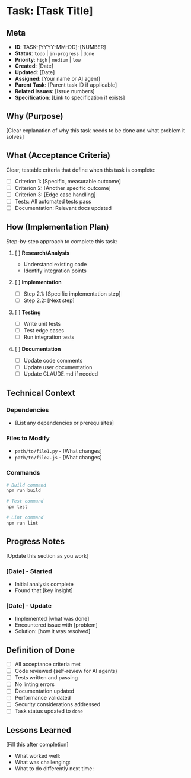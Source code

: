 # Task: [Task Title]

## Meta
- **ID**: TASK-[YYYY-MM-DD]-[NUMBER]
- **Status**: `todo` | `in-progress` | `done`
- **Priority**: `high` | `medium` | `low`
- **Created**: [Date]
- **Updated**: [Date]
- **Assigned**: [Your name or AI agent]
- **Parent Task**: [Parent task ID if applicable]
- **Related Issues**: [Issue numbers]
- **Specification**: [Link to specification if exists]

## Why (Purpose)
[Clear explanation of why this task needs to be done and what problem it solves]

## What (Acceptance Criteria)
Clear, testable criteria that define when this task is complete:

- [ ] Criterion 1: [Specific, measurable outcome]
- [ ] Criterion 2: [Another specific outcome]
- [ ] Criterion 3: [Edge case handling]
- [ ] Tests: All automated tests pass
- [ ] Documentation: Relevant docs updated

## How (Implementation Plan)
Step-by-step approach to complete this task:

1. [ ] **Research/Analysis**
   - Understand existing code
   - Identify integration points
   
2. [ ] **Implementation**
   - [ ] Step 2.1: [Specific implementation step]
   - [ ] Step 2.2: [Next step]
   
3. [ ] **Testing**
   - [ ] Write unit tests
   - [ ] Test edge cases
   - [ ] Run integration tests
   
4. [ ] **Documentation**
   - [ ] Update code comments
   - [ ] Update user documentation
   - [ ] Update CLAUDE.md if needed

## Technical Context
### Dependencies
- [List any dependencies or prerequisites]

### Files to Modify
- `path/to/file1.py` - [What changes]
- `path/to/file2.js` - [What changes]

### Commands
```bash
# Build command
npm run build

# Test command
npm test

# Lint command
npm run lint
```

## Progress Notes
[Update this section as you work]

### [Date] - Started
- Initial analysis complete
- Found that [key insight]

### [Date] - Update
- Implemented [what was done]
- Encountered issue with [problem]
- Solution: [how it was resolved]

## Definition of Done
- [ ] All acceptance criteria met
- [ ] Code reviewed (self-review for AI agents)
- [ ] Tests written and passing
- [ ] No linting errors
- [ ] Documentation updated
- [ ] Performance validated
- [ ] Security considerations addressed
- [ ] Task status updated to `done`

## Lessons Learned
[Fill this after completion]
- What worked well:
- What was challenging:
- What to do differently next time:
